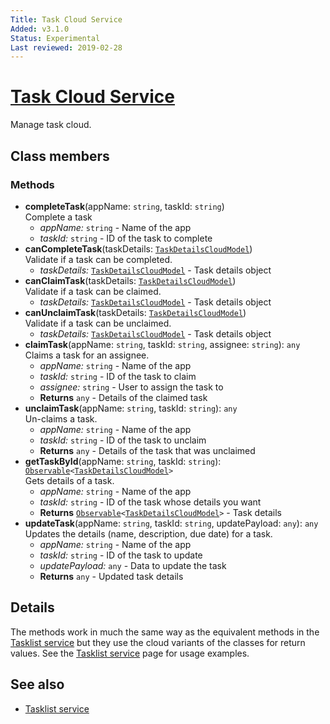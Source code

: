 ```yaml
---
Title: Task Cloud Service
Added: v3.1.0
Status: Experimental
Last reviewed: 2019-02-28
---
```


# [Task Cloud Service](../../lib/process-services-cloud/src/lib/task/task-header/services/task-cloud.service.ts "Defined in task-cloud.service.ts")

Manage task cloud.

## Class members

### Methods

-   **completeTask**(appName: `string`, taskId: `string`)<br/>
    Complete a task
    -   _appName:_ `string`  - Name of the app
    -   _taskId:_ `string`  -  ID of the task to complete
-   **canCompleteTask**(taskDetails: [`TaskDetailsCloudModel`](../../lib/process-services-cloud/src/lib/task/start-filters/models/task-details-cloud.model.ts))<br/>
    Validate if a task can be completed.
    -   _taskDetails:_ [`TaskDetailsCloudModel`](../../lib/process-services-cloud/src/lib/task/start-filters/models/task-details-cloud.model.ts)  - Task details object
-   **canClaimTask**(taskDetails: [`TaskDetailsCloudModel`](../../lib/process-services-cloud/src/lib/task/start-filters/models/task-details-cloud.model.ts))<br/>
    Validate if a task can be claimed.
    -   _taskDetails:_ [`TaskDetailsCloudModel`](../../lib/process-services-cloud/src/lib/task/start-filters/models/task-details-cloud.model.ts)  - Task details object
-   **canUnclaimTask**(taskDetails: [`TaskDetailsCloudModel`](../../lib/process-services-cloud/src/lib/task/start-filters/models/task-details-cloud.model.ts))<br/>
    Validate if a task can be unclaimed.
    -   _taskDetails:_ [`TaskDetailsCloudModel`](../../lib/process-services-cloud/src/lib/task/start-filters/models/task-details-cloud.model.ts)  - Task details object
-   **claimTask**(appName: `string`, taskId: `string`, assignee: `string`): `any`<br/>
    Claims a task for an assignee.
    -   _appName:_ `string`  - Name of the app
    -   _taskId:_ `string`  - ID of the task to claim
    -   _assignee:_ `string`  - User to assign the task to
    -   **Returns** `any` - Details of the claimed task
-   **unclaimTask**(appName: `string`, taskId: `string`): `any`<br/>
    Un-claims a task.
    -   _appName:_ `string`  - Name of the app
    -   _taskId:_ `string`  - ID of the task to unclaim
    -   **Returns** `any` - Details of the task that was unclaimed
-   **getTaskById**(appName: `string`, taskId: `string`): [`Observable`](http://reactivex.io/documentation/observable.html)`<`[`TaskDetailsCloudModel`](../../lib/process-services-cloud/src/lib/task/start-task/models/task-details-cloud.model.ts)`>`<br/>
    Gets details of a task.
    -   _appName:_ `string`  - Name of the app
    -   _taskId:_ `string`  - ID of the task whose details you want
    -   **Returns** [`Observable`](http://reactivex.io/documentation/observable.html)`<`[`TaskDetailsCloudModel`](../../lib/process-services-cloud/src/lib/task/start-task/models/task-details-cloud.model.ts)`>` - Task details
-   **updateTask**(appName: `string`, taskId: `string`, updatePayload: `any`): `any`<br/>
    Updates the details (name, description, due date) for a task.
    -   _appName:_ `string`  - Name of the app
    -   _taskId:_ `string`  - ID of the task to update
    -   _updatePayload:_ `any`  - Data to update the task
    -   **Returns** `any` - Updated task details

## Details

The methods work in much the same way as the equivalent methods in the
[Tasklist service](../process-services/tasklist.service.md)
but they use the cloud variants of the classes for return values. See the
[Tasklist service](../process-services/tasklist.service.md) page for usage examples.

## See also

-   [Tasklist service](../process-services/tasklist.service.md)